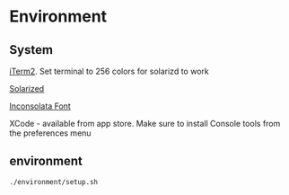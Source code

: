 # Environment

## System

[iTerm2](http://www.iterm2.com/).  Set terminal to 256 colors for solarizd to work

[Solarized](http://ethanschoonover.com/solarized)

[Inconsolata Font](http://leonardo-m.livejournal.com/77079.html)

XCode - available from app store.  Make sure to install Console tools from the preferences menu

## environment

``` sh
./environment/setup.sh
```
